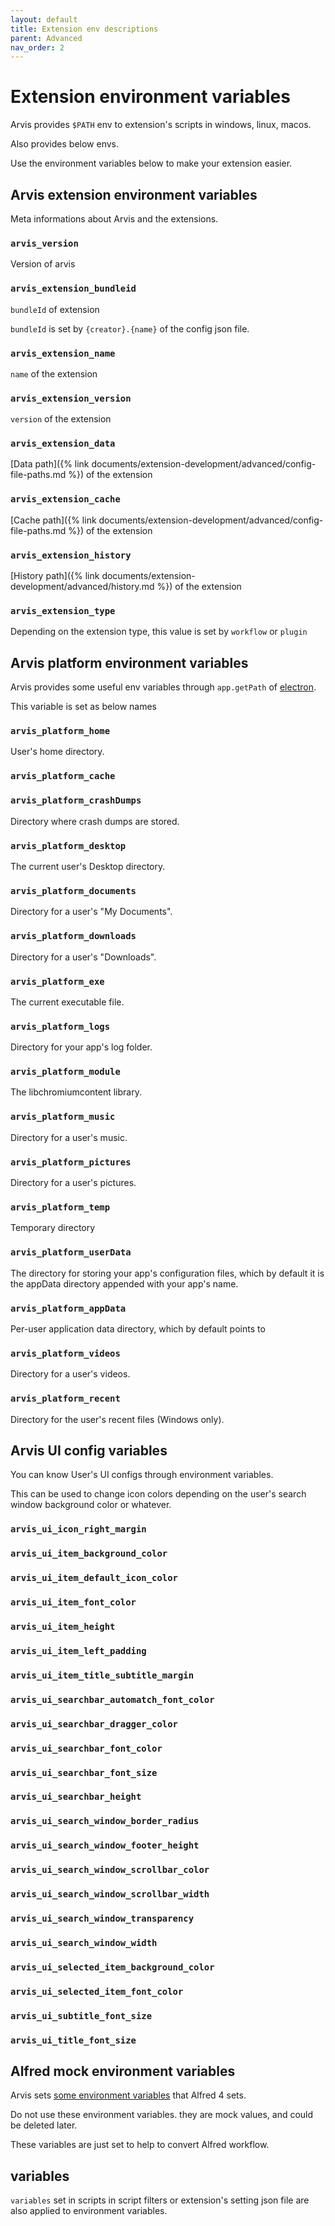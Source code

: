 ```yaml
---
layout: default
title: Extension env descriptions
parent: Advanced
nav_order: 2
---
```


# Extension environment variables

Arvis provides `$PATH` env to extension's scripts in windows, linux, macos.

Also provides below envs.

Use the environment variables below to make your extension easier.

## Arvis extension environment variables

Meta informations about Arvis and the extensions.

### `arvis_version`

Version of arvis

### `arvis_extension_bundleid`

`bundleId` of extension

`bundleId` is set by `{creator}.{name}` of the config json file.

### `arvis_extension_name`

`name` of the extension

### `arvis_extension_version`

`version` of the extension

### `arvis_extension_data`

[Data path]({% link documents/extension-development/advanced/config-file-paths.md %}) of the extension

### `arvis_extension_cache`

[Cache path]({% link documents/extension-development/advanced/config-file-paths.md %}) of the extension

### `arvis_extension_history`

[History path]({% link documents/extension-development/advanced/history.md %}) of the extension

### `arvis_extension_type`

Depending on the extension type, this value is set by `workflow` or `plugin`

## Arvis platform environment variables

Arvis provides some useful env variables through `app.getPath` of [electron](https://www.electronjs.org/docs/api/app).

This variable is set as below names

### `arvis_platform_home`

User's home directory.

### `arvis_platform_cache`

### `arvis_platform_crashDumps`

Directory where crash dumps are stored.

### `arvis_platform_desktop`

The current user's Desktop directory.

### `arvis_platform_documents`

Directory for a user's "My Documents".

### `arvis_platform_downloads`

Directory for a user's "Downloads".

### `arvis_platform_exe`

The current executable file.

### `arvis_platform_logs`

Directory for your app's log folder.

### `arvis_platform_module`

The libchromiumcontent library.

### `arvis_platform_music`

Directory for a user's music.

### `arvis_platform_pictures`

Directory for a user's pictures.

### `arvis_platform_temp`

Temporary directory

### `arvis_platform_userData`

The directory for storing your app's configuration files, which by default it is the appData directory appended with your app's name.

### `arvis_platform_appData`

Per-user application data directory, which by default points to

### `arvis_platform_videos`

Directory for a user's videos.

### `arvis_platform_recent`

Directory for the user's recent files (Windows only).

## Arvis UI config variables

You can know User's UI configs through environment variables.

This can be used to change icon colors depending on the user's search window background color or whatever.

### `arvis_ui_icon_right_margin`
### `arvis_ui_item_background_color`
### `arvis_ui_item_default_icon_color`
### `arvis_ui_item_font_color`
### `arvis_ui_item_height`
### `arvis_ui_item_left_padding`
### `arvis_ui_item_title_subtitle_margin`
### `arvis_ui_searchbar_automatch_font_color`
### `arvis_ui_searchbar_dragger_color`
### `arvis_ui_searchbar_font_color`
### `arvis_ui_searchbar_font_size`
### `arvis_ui_searchbar_height`
### `arvis_ui_search_window_border_radius`
### `arvis_ui_search_window_footer_height`
### `arvis_ui_search_window_scrollbar_color`
### `arvis_ui_search_window_scrollbar_width`
### `arvis_ui_search_window_transparency`
### `arvis_ui_search_window_width`
### `arvis_ui_selected_item_background_color`
### `arvis_ui_selected_item_font_color`
### `arvis_ui_subtitle_font_size`
### `arvis_ui_title_font_size`

## Alfred mock environment variables

Arvis sets [some environment variables](https://www.alfredapp.com/help/workflows/script-environment-variables/) that Alfred 4 sets.

Do not use these environment variables. they are mock values, and could be deleted later.

These variables are just set to help to convert Alfred workflow.

## variables

`variables` set in scripts in script filters or extension's setting json file are also applied to environment variables.
